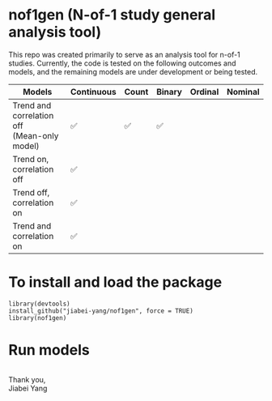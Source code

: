 # nof1gen (N-of-1 study general analysis tool)

This repo was created primarily to serve as an analysis tool for n-of-1 studies. Currently, the code is tested on the following outcomes and models, and the remaining models are under development or being tested.

| Models | Continuous |  Count | Binary | Ordinal | Nominal |
| ------ | ---------- | ------ | ------ | ------- | ------- | 
| Trend and correlation off<br>(Mean-only model) | :white_check_mark: | :white_check_mark: | :white_check_mark: |
| Trend on, correlation off | :white_check_mark: |
| Trend off, correlation on | :white_check_mark: |
| Trend and correlation on  | :white_check_mark: |

# To install and load the package

```{r}
library(devtools)
install_github("jiabei-yang/nof1gen", force = TRUE)
library(nof1gen)
```

# Run models
```{r}

```


Thank you,    
Jiabei Yang
